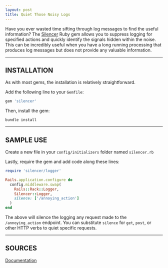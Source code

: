 ```yaml
---
layout: post
title: Quiet Those Noisy Logs
---
```


Have you ever wasted time sifting through log messages to find the useful information? The <a href="https://rubygems.org/gems/silencer" target="_blank">Silencer</a> Ruby gem allows you to suppress logging for specified actions and quickly identify the signals hidden within the noise.
This can be incredibly useful when you have a long running processing that produces log messages but does not provide any valuable information.

---
## INSTALLATION

As with most gems, the installation is relatively straightforward.

Add the following line to your `Gemfile`:
```ruby
gem 'silencer'
```

Then, install the gem:
```
bundle install
```

---

## SAMPLE USE

Create a new file in your `config/initializers` folder named `silencer.rb`

Lastly, require the gem and add code along these lines:

```ruby
require 'silencer/logger'

Rails.application.configure do
  config.middleware.swap(
    Rails::Rack::Logger,
    Silencer::Logger,
    silence: ['/annoying_action']
  )
end

```

The above will silence the logging any request made to the `/annoying_action` endpoint. You can substitute `silence` for `get`, `post`, or other HTTP verbs to quiet specific requests.

---
## SOURCES
<a href="https://github.com/stve/silencer" target="_blank">Documentation</a>
